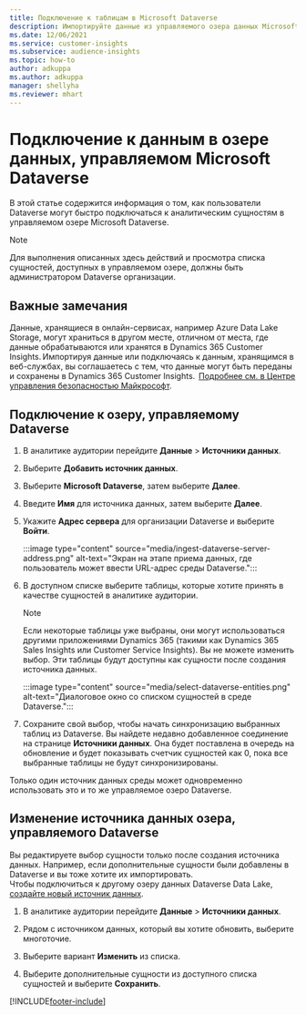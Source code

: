 ```yaml
---
title: Подключение к таблицам в Microsoft Dataverse
description: Импортируйте данные из управляемого озера данных Microsoft Dataverse.
ms.date: 12/06/2021
ms.service: customer-insights
ms.subservice: audience-insights
ms.topic: how-to
author: adkuppa
ms.author: adkuppa
manager: shellyha
ms.reviewer: mhart
---
```


# <a name="connect-to-data-in-a-microsoft-dataverse-managed-data-lake"></a>Подключение к данным в озере данных, управляемом Microsoft Dataverse



В этой статье содержится информация о том, как пользователи Dataverse могут быстро подключаться к аналитическим сущностям в управляемом озере Microsoft Dataverse. 

> [!NOTE]
> Для выполнения описанных здесь действий и просмотра списка сущностей, доступных в управляемом озере, должны быть администратором Dataverse организации.

## <a name="important-considerations"></a>Важные замечания

Данные, хранящиеся в онлайн-сервисах, например Azure Data Lake Storage, могут храниться в другом месте, отличном от места, где данные обрабатываются или хранятся в Dynamics 365 Customer Insights. Импортируя данные или подключаясь к данным, хранящимся в веб-службах, вы соглашаетесь с тем, что данные могут быть переданы и сохранены в Dynamics 365 Customer Insights.  [Подробнее см. в Центре управления безопасностью Майкрософт](https://www.microsoft.com/trust-center).

## <a name="connect-to-a-dataverse-managed-lake"></a>Подключение к озеру, управляемому Dataverse

1. В аналитике аудитории перейдите **Данные** > **Источники данных**.

2. Выберите **Добавить источник данных**.

3. Выберите **Microsoft Dataverse**, затем выберите **Далее**.

4. Введите **Имя** для источника данных, затем выберите **Далее**. 

5. Укажите **Адрес сервера** для организации Dataverse и выберите **Войти**.

   :::image type="content" source="media/ingest-dataverse-server-address.png" alt-text="Экран на этапе приема данных, где пользователь может ввести URL-адрес среды Dataverse.":::

6. В доступном списке выберите таблицы, которые хотите принять в качестве сущностей в аналитике аудитории.    

   > [!NOTE]
   > Если некоторые таблицы уже выбраны, они могут использоваться другими приложениями Dynamics 365 (такими как Dynamics 365 Sales Insights или Customer Service Insights). Вы не можете изменить выбор. Эти таблицы будут доступны как сущности после создания источника данных.

   :::image type="content" source="media/select-dataverse-entities.png" alt-text="Диалоговое окно со списком сущностей в среде Dataverse.":::

7. Сохраните свой выбор, чтобы начать синхронизацию выбранных таблиц из Dataverse. Вы найдете недавно добавленное соединение на странице **Источники данных**. Она будет поставлена в очередь на обновление и будет показывать счетчик сущностей как 0, пока все выбранные таблицы не будут синхронизированы.

Только один источник данных среды может одновременно использовать это и то же управляемое озеро Dataverse.

## <a name="edit-a-dataverse-managed-lake-data-source"></a>Изменение источника данных озера, управляемого Dataverse

Вы редактируете выбор сущности только после создания источника данных. Например, если дополнительные сущности были добавлены в Dataverse и вы тоже хотите их импортировать.    
Чтобы подключиться к другому озеру данных Dataverse Data Lake, [создайте новый источник данных](#connect-to-a-dataverse-managed-lake).

1. В аналитике аудитории перейдите **Данные** > **Источники данных**.

2. Рядом с источником данных, который вы хотите обновить, выберите многоточие.

3. Выберите вариант **Изменить** из списка.

4. Выберите дополнительные сущности из доступного списка сущностей и выберите **Сохранить**.

[!INCLUDE[footer-include](../includes/footer-banner.md)]
